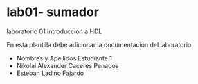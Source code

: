 # lab01- sumador 
laboratorio 01 introducción a HDL

En esta plantilla debe adicionar la documentación del laboratorio

* Nombres y Apellidos Estudiante 1
* Nikolai Alexander Caceres Penagos
* Esteban Ladino Fajardo


